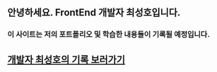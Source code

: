 ## 안녕하세요. FrontEnd 개발자 최성호입니다.

### 이 사이트는 저의 포트폴리오 및 학습한 내용들이 기록될 예정입니다.

## [개발자 최성호의 기록 보러가기](https://seonghoho.github.io/)